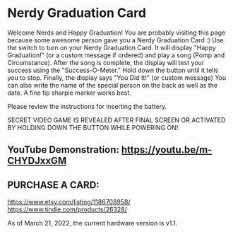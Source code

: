 # Nerdy Graduation Card

Welcome Nerds and Happy Graduation!  You are probably visiting this page because some awesome person gave you a Nerdy Graduation Card :) 
Use the switch to turn on your Nerdy Graduation Card.  It will display "Happy Graduation!" (or a custom message if ordered) and play a song (Pomp and Circumstance).  After the song is complete, the display will test your success using the "Success-O-Meter."  Hold down the button until it tells you to stop.  Finally, the display says "You Did It!" (or custom message)  You can also write the name of the special person on the back as well as the date.  A fine tip sharpie marker works best.  

Please review the instructions for inserting the battery.  

SECRET VIDEO GAME IS REVEALED AFTER FINAL SCREEN OR ACTIVATED BY HOLDING DOWN THE BUTTON WHILE POWERING ON!  

## YouTube Demonstration: https://youtu.be/m-CHYDJxxGM

## PURCHASE A CARD:
https://www.etsy.com/listing/1186708958/  
https://www.tindie.com/products/26328/


As of March 21, 2022, the current hardware version is v1.1. 
